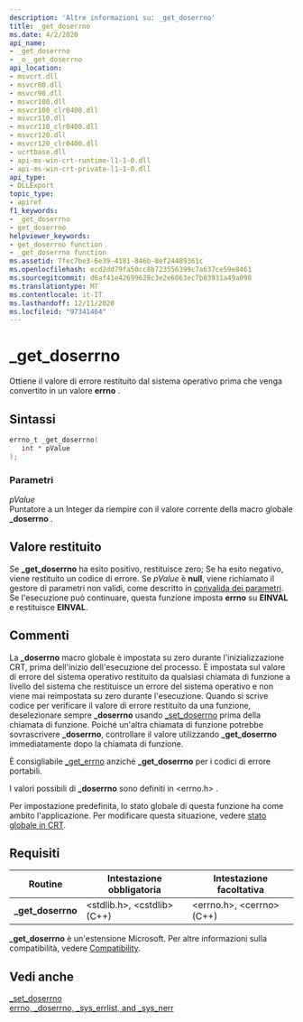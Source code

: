 ```yaml
---
description: 'Altre informazioni su: _get_doserrno'
title: _get_doserrno
ms.date: 4/2/2020
api_name:
- _get_doserrno
- _o__get_doserrno
api_location:
- msvcrt.dll
- msvcr80.dll
- msvcr90.dll
- msvcr100.dll
- msvcr100_clr0400.dll
- msvcr110.dll
- msvcr110_clr0400.dll
- msvcr120.dll
- msvcr120_clr0400.dll
- ucrtbase.dll
- api-ms-win-crt-runtime-l1-1-0.dll
- api-ms-win-crt-private-l1-1-0.dll
api_type:
- DLLExport
topic_type:
- apiref
f1_keywords:
- _get_doserrno
- get_doserrno
helpviewer_keywords:
- get_doserrno function
- _get_doserrno function
ms.assetid: 7fec7be3-6e39-4181-846b-8ef24489361c
ms.openlocfilehash: ecd2dd79fa50cc8b723556399c7a637ce59e8461
ms.sourcegitcommit: d6af41e42699628c3e2e6063ec7b03931a49a098
ms.translationtype: MT
ms.contentlocale: it-IT
ms.lasthandoff: 12/11/2020
ms.locfileid: "97341464"
---
```

# <a name="_get_doserrno"></a>_get_doserrno

Ottiene il valore di errore restituito dal sistema operativo prima che venga convertito in un valore **errno** .

## <a name="syntax"></a>Sintassi

```C
errno_t _get_doserrno(
   int * pValue
);
```

### <a name="parameters"></a>Parametri

*pValue*<br/>
Puntatore a un Integer da riempire con il valore corrente della macro globale **_doserrno** .

## <a name="return-value"></a>Valore restituito

Se **_get_doserrno** ha esito positivo, restituisce zero; Se ha esito negativo, viene restituito un codice di errore. Se *pValue* è **null**, viene richiamato il gestore di parametri non validi, come descritto in [convalida dei parametri](../../c-runtime-library/parameter-validation.md). Se l'esecuzione può continuare, questa funzione imposta **errno** su **EINVAL** e restituisce **EINVAL**.

## <a name="remarks"></a>Commenti

La **_doserrno** macro globale è impostata su zero durante l'inizializzazione CRT, prima dell'inizio dell'esecuzione del processo. È impostata sul valore di errore del sistema operativo restituito da qualsiasi chiamata di funzione a livello del sistema che restituisce un errore del sistema operativo e non viene mai reimpostata su zero durante l'esecuzione. Quando si scrive codice per verificare il valore di errore restituito da una funzione, deselezionare sempre **_doserrno** usando [_set_doserrno](set-doserrno.md) prima della chiamata di funzione. Poiché un'altra chiamata di funzione potrebbe sovrascrivere **_doserrno**, controllare il valore utilizzando **_get_doserrno** immediatamente dopo la chiamata di funzione.

È consigliabile [_get_errno](get-errno.md) anziché **_get_doserrno** per i codici di errore portabili.

I valori possibili di **_doserrno** sono definiti in \<errno.h> .

Per impostazione predefinita, lo stato globale di questa funzione ha come ambito l'applicazione. Per modificare questa situazione, vedere [stato globale in CRT](../global-state.md).

## <a name="requirements"></a>Requisiti

|Routine|Intestazione obbligatoria|Intestazione facoltativa|
|-------------|---------------------|---------------------|
|**_get_doserrno**|\<stdlib.h>, \<cstdlib> (C++)|\<errno.h>, \<cerrno> (C++)|

**_get_doserrno** è un'estensione Microsoft. Per altre informazioni sulla compatibilità, vedere [Compatibility](../../c-runtime-library/compatibility.md).

## <a name="see-also"></a>Vedi anche

[_set_doserrno](set-doserrno.md)<br/>
[errno, _doserrno, _sys_errlist, and _sys_nerr](../../c-runtime-library/errno-doserrno-sys-errlist-and-sys-nerr.md)<br/>
